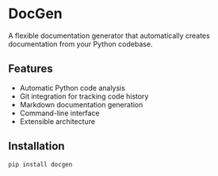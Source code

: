 # DocGen

A flexible documentation generator that automatically creates documentation from your Python codebase.

## Features

- Automatic Python code analysis
- Git integration for tracking code history
- Markdown documentation generation
- Command-line interface
- Extensible architecture

## Installation

```bash
pip install docgen 